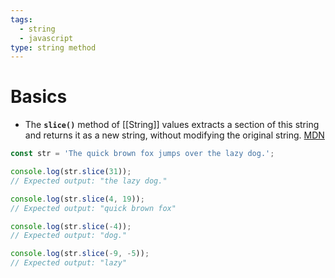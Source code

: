 ```yaml
---
tags:
  - string
  - javascript
type: string method
---
```

# Basics
- The **`slice()`** method of [[String]] values extracts a section of this string and returns it as a new string, without modifying the original string. [MDN](https://developer.mozilla.org/en-US/docs/Web/JavaScript/Reference/Global_Objects/String/slice)
```javascript
const str = 'The quick brown fox jumps over the lazy dog.';

console.log(str.slice(31));
// Expected output: "the lazy dog."

console.log(str.slice(4, 19));
// Expected output: "quick brown fox"

console.log(str.slice(-4));
// Expected output: "dog."

console.log(str.slice(-9, -5));
// Expected output: "lazy"

```

